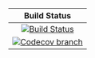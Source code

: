 | **Build Status** |
|:----------------:|
| [![Build Status][build-img]][build-url] |
| [![Codecov branch][codecov-img]][codecov-url] |

[build-img]: https://github.com/guberger/CEGISPolyhedralLyapunov.jl/workflows/CI/badge.svg?branch=main
[build-url]: https://github.com/guberger/CEGISPolyhedralLyapunov.jl/actions?query=workflow%3ACI
[codecov-img]: http://codecov.io/github/guberger/CEGISPolyhedralLyapunov.jl/coverage.svg?branch=main
[codecov-url]: http://codecov.io/github/guberger/CEGISPolyhedralLyapunov.jl?branch=main
